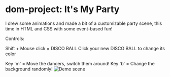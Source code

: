 # dom-project: It's My Party

I drew some animations and made a bit of a customizable party scene, this time in HTML and CSS with some event-based fun!

Controls:

Shift + Mouse click = DISCO BALL
Click your new DISCO BALL to change its color

Key 'm' = Move the dancers, switch them around!
Key 'b' = Change the background randomly!
![Demo scene](https://user-images.githubusercontent.com/56084755/120847886-b70fb600-c539-11eb-87e0-85e60af0f754.png)
